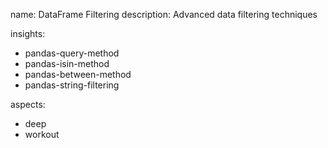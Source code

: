 name: DataFrame Filtering
description: Advanced data filtering techniques

insights:
  - pandas-query-method
  - pandas-isin-method
  - pandas-between-method
  - pandas-string-filtering

aspects:
  - deep
  - workout 